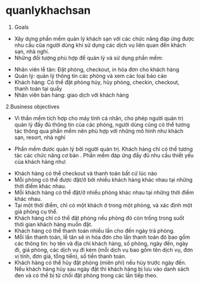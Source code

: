 # quanlykhachsan

1. Goals
- Xây dựng phần mềm quản lý khách sạn với các chức năng đáp ứng được nhu cầu của người dùng khi sử dụng các dịch vụ liên quan đến khách sạn, nhà nghỉ.
- Những đối tượng phù hợp để quản lý và sử dụng phần mềm:
+ Nhân viên lễ tân: Đặt phòng, checkout, in hóa đơn cho khách hàng
+ Quản lý: quản lý thông tin các phòng và xem các loại báo cáo
+ Khách hàng: Có thể đặt phòng hủy, hủy phòng, checkin, checkout, thanh toán tại quầy
+ Nhân viên bán hàng: giao dịch với khách hàng

2.Business objectives 
* Vì thần mềm tích hợp cho máy tính cá nhân, cho phép người quản trị quản lý đầy đủ thông tin của các phòng, người dùng cũng có thể tương tác thông qua phần mềm nên phù hợp với những mô hình như khách sạn, resort, nhà nghỉ

* Phần mềm đươc quản lý bởi người quản trị. Khách hàng chỉ có thể tương tác các chức năng cơ bản . Phần mềm đáp ứng đầy đủ nhu cầu thiết yếu của khách hàng như:
- Khách hàng có thể checkout và thanh toán bất cứ lúc nào
- Mỗi phòng có thể được đặt/ở bởi nhiều khách hàng khác nhau tại những thời điểm khác nhau.
-	Mỗi khách hàng có thể đặt/ở nhiều phòng khác nhau tại những thời điểm khác nhau.
-	Tại một thời điểm, chỉ có một khách ở trong một phòng, và xác định một giá phòng cụ thể.
-	Khách hàng chỉ có thể đặt phòng nếu phòng đó còn trống trong suốt thời gian khách hàng muốn đặt.
-	Khách hàng có thể thanh toán nhiều lần cho đến ngày trả phòng.
-	Mỗi lần thanh toán, lễ tân sẽ in hóa đơn cho lần thanh toán đó bao gồm các thông tin: họ tên và địa chỉ khách hàng, số phòng, ngày đến, ngày đi, giá phòng, các dịch vụ đi kèm (mỗi dịch vụ bao gồm tên dịch vụ, đơn vị tính, đơn giá, tổng tiền), số tiền thanh toán.
-	Khách hàng có thể hủy đặt phòng (miên phí) nếu hủy trước ngày đến. Nếu khách hàng hủy sau ngày đặt thì khách hàng bị lưu vào danh sách đen và có thể bị từ chối đặt phòng trong các lần tiếp theo.
